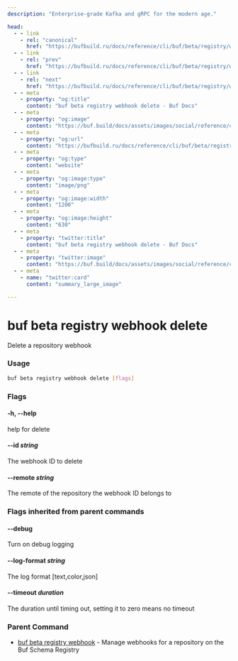 ```yaml
---
description: "Enterprise-grade Kafka and gRPC for the modern age."

head:
  - - link
    - rel: "canonical"
      href: "https://bufbuild.ru/docs/reference/cli/buf/beta/registry/webhook/delete/"
  - - link
    - rel: "prev"
      href: "https://bufbuild.ru/docs/reference/cli/buf/beta/registry/webhook/create/"
  - - link
    - rel: "next"
      href: "https://bufbuild.ru/docs/reference/cli/buf/beta/registry/webhook/list/"
  - - meta
    - property: "og:title"
      content: "buf beta registry webhook delete - Buf Docs"
  - - meta
    - property: "og:image"
      content: "https://buf.build/docs/assets/images/social/reference/cli/buf/beta/registry/webhook/delete.png"
  - - meta
    - property: "og:url"
      content: "https://bufbuild.ru/docs/reference/cli/buf/beta/registry/webhook/delete/"
  - - meta
    - property: "og:type"
      content: "website"
  - - meta
    - property: "og:image:type"
      content: "image/png"
  - - meta
    - property: "og:image:width"
      content: "1200"
  - - meta
    - property: "og:image:height"
      content: "630"
  - - meta
    - property: "twitter:title"
      content: "buf beta registry webhook delete - Buf Docs"
  - - meta
    - property: "twitter:image"
      content: "https://buf.build/docs/assets/images/social/reference/cli/buf/beta/registry/webhook/delete.png"
  - - meta
    - name: "twitter:card"
      content: "summary_large_image"

---
```


# buf beta registry webhook delete

Delete a repository webhook

### Usage

```sh
buf beta registry webhook delete [flags]
```

### Flags

#### \-h, --help

help for delete

#### \--id _string_

The webhook ID to delete

#### \--remote _string_

The remote of the repository the webhook ID belongs to

### Flags inherited from parent commands

#### \--debug

Turn on debug logging

#### \--log-format _string_

The log format \[text,color,json\]

#### \--timeout _duration_

The duration until timing out, setting it to zero means no timeout

### Parent Command

- [buf beta registry webhook](../) - Manage webhooks for a repository on the Buf Schema Registry
